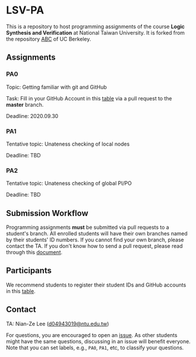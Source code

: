 # LSV-PA
This is a repository to host programming assignments of the course **Logic Synthesis and Verification** at National Taiwan University.
It is forked from the repository [ABC](https://github.com/berkeley-abc/abc) of UC Berkeley.

## Assignments
### PA0
Topic: Getting familiar with git and GitHub

Task: Fill in your GitHub Account in this [table](./lsv/participants-id.csv) via a pull request to the **master** branch.

Deadline: 2020.09.30

### PA1
Tentative topic: Unateness checking of local nodes

Deadline: TBD

### PA2
Tentative topic: Unateness checking of global PI/PO

Deadline: TBD

## Submission Workflow
Programming assignments **must** be submitted via pull requests to a student's branch.
All enrolled students will have their own branches named by their students' ID numbers.
If you cannot find your own branch, please contact the TA.
If you don't know how to send a pull request, please read through this [document](https://guides.github.com/activities/forking/).

## Participants
We recommend students to register their student IDs and GitHub accounts in this [table](./lsv/participants-id.csv).

## Contact
TA: Nian-Ze Lee (d04943019@ntu.edu.tw)

For questions, you are encouraged to open an [issue](https://github.com/NTU-ALComLab/LSV-PA/issues).
As other students might have the same questions, discussing in an issue will benefit everyone.
Note that you can set labels, e.g., `PA0`, `PA1`, etc, to classify your questions.


